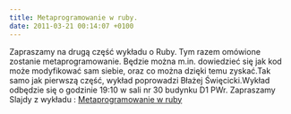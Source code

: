 ```yaml
---
title: Metaprogramowanie w ruby.
date: 2011-03-21 00:14:07 +0100
---
```

Zapraszamy na drugą część wykładu o Ruby. Tym razem omówione zostanie metaprogramowanie. Będzie można m.in. dowiedzieć się jak kod może modyfikować sam siebie, oraz co można dzięki temu zyskać.Tak samo jak pierwszą część, wykład poprowadzi Błażej Święcicki.Wykład odbędzie się o godzinie 19:10 w sali nr 30 budynku D1 PWr. Zapraszamy Slajdy z wykładu : [Metaprogramowanie w ruby](http://www.asi.pwr.wroc.pl/wp-content/uploads/2011/03/metaprogramming.pdf)